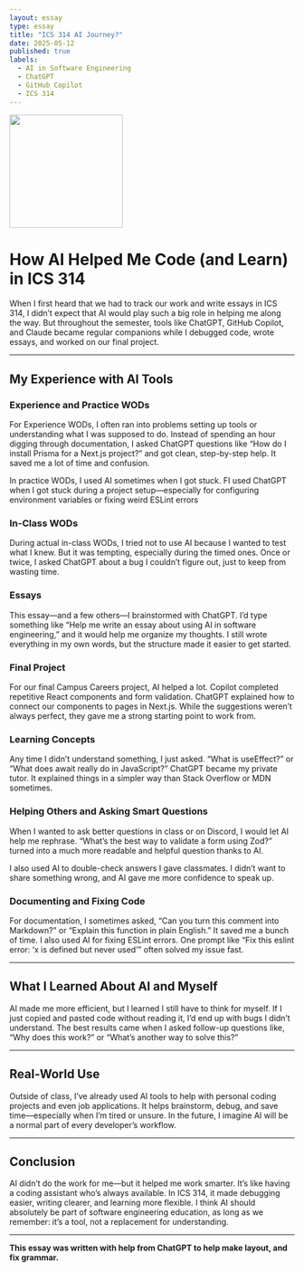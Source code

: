 ```yaml
---
layout: essay  
type: essay  
title: "ICS 314 AI Journey?"  
date: 2025-05-12  
published: true  
labels:  
  - AI in Software Engineering  
  - ChatGPT  
  - GitHub Copilot  
  - ICS 314  
---
```


<img width="200px" class="rounded float-start pe-4" src="../img/ICS-314-AI-Journey
/AI Meme.jpg">

# How AI Helped Me Code (and Learn) in ICS 314

When I first heard that we had to track our work and write essays in ICS 314, I didn’t expect that AI would play such a big role in helping me along the way. But throughout the semester, tools like ChatGPT, GitHub Copilot, and Claude became regular companions while I debugged code, wrote essays, and worked on our final project.

---

## My Experience with AI Tools

### Experience and Practice WODs

For Experience WODs, I often ran into problems setting up tools or understanding what I was supposed to do. Instead of spending an hour digging through documentation, I asked ChatGPT questions like “How do I install Prisma for a Next.js project?” and got clean, step-by-step help. It saved me a lot of time and confusion.

In practice WODs, I used AI sometimes when I got stuck. FI used ChatGPT when I got stuck during a project setup—especially for configuring environment variables or fixing weird ESLint errors

### In-Class WODs

During actual in-class WODs, I tried not to use AI because I wanted to test what I knew. But it was tempting, especially during the timed ones. Once or twice, I asked ChatGPT about a bug I couldn’t figure out, just to keep from wasting time.

### Essays

This essay—and a few others—I brainstormed with ChatGPT. I’d type something like “Help me write an essay about using AI in software engineering,” and it would help me organize my thoughts. I still wrote everything in my own words, but the structure made it easier to get started.

### Final Project

For our final Campus Careers project, AI helped a lot. Copilot completed repetitive React components and form validation. ChatGPT explained how to connect our components to pages in Next.js. While the suggestions weren’t always perfect, they gave me a strong starting point to work from.

### Learning Concepts

Any time I didn’t understand something, I just asked. “What is useEffect?” or “What does await really do in JavaScript?” ChatGPT became my private tutor. It explained things in a simpler way than Stack Overflow or MDN sometimes.

### Helping Others and Asking Smart Questions

When I wanted to ask better questions in class or on Discord, I would let AI help me rephrase. “What’s the best way to validate a form using Zod?” turned into a much more readable and helpful question thanks to AI.

I also used AI to double-check answers I gave classmates. I didn’t want to share something wrong, and AI gave me more confidence to speak up.

### Documenting and Fixing Code

For documentation, I sometimes asked, “Can you turn this comment into Markdown?” or “Explain this function in plain English.” It saved me a bunch of time. I also used AI for fixing ESLint errors. One prompt like “Fix this eslint error: ‘x is defined but never used’” often solved my issue fast.

---

## What I Learned About AI and Myself

AI made me more efficient, but I learned I still have to think for myself. If I just copied and pasted code without reading it, I’d end up with bugs I didn’t understand. The best results came when I asked follow-up questions like, “Why does this work?” or “What’s another way to solve this?”

---

## Real-World Use

Outside of class, I’ve already used AI tools to help with personal coding projects and even job applications. It helps brainstorm, debug, and save time—especially when I’m tired or unsure. In the future, I imagine AI will be a normal part of every developer’s workflow.

---

## Conclusion

AI didn’t do the work for me—but it helped me work smarter. It’s like having a coding assistant who’s always available. In ICS 314, it made debugging easier, writing clearer, and learning more flexible. I think AI should absolutely be part of software engineering education, as long as we remember: it’s a tool, not a replacement for understanding.

---

**This essay was written with help from ChatGPT to help make layout, and fix grammar.**

```

